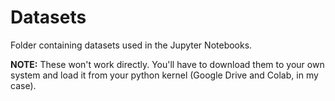 # Datasets

Folder containing datasets used in the Jupyter Notebooks.

**NOTE:** These won't work directly. You'll have to download them to your own system and load it from your python kernel (Google Drive and Colab, in my case).
